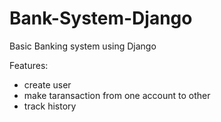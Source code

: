 # Bank-System-Django
Basic Banking system using Django 
   
Features:

 - create user 
 - make taransaction from one account to other 
 - track history
 
